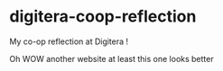 # digitera-coop-reflection
My co-op reflection at Digitera !

Oh WOW another website at least this one looks better